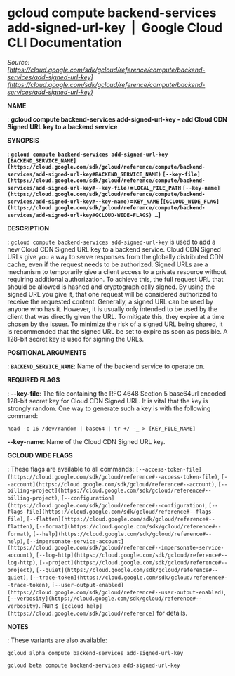 # gcloud compute backend-services add-signed-url-key  |  Google Cloud CLI Documentation

*Source: [https://cloud.google.com/sdk/gcloud/reference/compute/backend-services/add-signed-url-key](https://cloud.google.com/sdk/gcloud/reference/compute/backend-services/add-signed-url-key)*

**NAME**

: **gcloud compute backend-services add-signed-url-key - add Cloud CDN Signed URL key to a backend service**

**SYNOPSIS**

: **`gcloud compute backend-services add-signed-url-key` `[BACKEND_SERVICE_NAME](https://cloud.google.com/sdk/gcloud/reference/compute/backend-services/add-signed-url-key#BACKEND_SERVICE_NAME)` `[--key-file](https://cloud.google.com/sdk/gcloud/reference/compute/backend-services/add-signed-url-key#--key-file)`=`LOCAL_FILE_PATH` `[--key-name](https://cloud.google.com/sdk/gcloud/reference/compute/backend-services/add-signed-url-key#--key-name)`=`KEY_NAME` [`[GCLOUD_WIDE_FLAG](https://cloud.google.com/sdk/gcloud/reference/compute/backend-services/add-signed-url-key#GCLOUD-WIDE-FLAGS) …`]**

**DESCRIPTION**

: `gcloud compute backend-services add-signed-url-key` is used to add a
new Cloud CDN Signed URL key to a backend service.
Cloud CDN Signed URLs give you a way to serve responses from the globally
distributed CDN cache, even if the request needs to be authorized.
Signed URLs are a mechanism to temporarily give a client access to a private
resource without requiring additional authorization. To achieve this, the full
request URL that should be allowed is hashed and cryptographically signed. By
using the signed URL you give it, that one request will be considered authorized
to receive the requested content.
Generally, a signed URL can be used by anyone who has it. However, it is usually
only intended to be used by the client that was directly given the URL. To
mitigate this, they expire at a time chosen by the issuer. To minimize the risk
of a signed URL being shared, it is recommended that the signed URL be set to
expire as soon as possible.
A 128-bit secret key is used for signing the URLs.

**POSITIONAL ARGUMENTS**

: **`BACKEND_SERVICE_NAME`**:
Name of the backend service to operate on.

**REQUIRED FLAGS**

: **--key-file**:
The file containing the RFC 4648 Section 5 base64url encoded 128-bit secret key
for Cloud CDN Signed URL. It is vital that the key is strongly random. One way
to generate such a key is with the following command:

```
head -c 16 /dev/random | base64 | tr +/ -_ > [KEY_FILE_NAME]
```

**--key-name**:
Name of the Cloud CDN Signed URL key.

**GCLOUD WIDE FLAGS**

: These flags are available to all commands: `[--access-token-file](https://cloud.google.com/sdk/gcloud/reference#--access-token-file)`,
`[--account](https://cloud.google.com/sdk/gcloud/reference#--account)`, `[--billing-project](https://cloud.google.com/sdk/gcloud/reference#--billing-project)`,
`[--configuration](https://cloud.google.com/sdk/gcloud/reference#--configuration)`,
`[--flags-file](https://cloud.google.com/sdk/gcloud/reference#--flags-file)`,
`[--flatten](https://cloud.google.com/sdk/gcloud/reference#--flatten)`, `[--format](https://cloud.google.com/sdk/gcloud/reference#--format)`, `[--help](https://cloud.google.com/sdk/gcloud/reference#--help)`, `[--impersonate-service-account](https://cloud.google.com/sdk/gcloud/reference#--impersonate-service-account)`,
`[--log-http](https://cloud.google.com/sdk/gcloud/reference#--log-http)`,
`[--project](https://cloud.google.com/sdk/gcloud/reference#--project)`, `[--quiet](https://cloud.google.com/sdk/gcloud/reference#--quiet)`, `[--trace-token](https://cloud.google.com/sdk/gcloud/reference#--trace-token)`, `[--user-output-enabled](https://cloud.google.com/sdk/gcloud/reference#--user-output-enabled)`,
`[--verbosity](https://cloud.google.com/sdk/gcloud/reference#--verbosity)`.
Run `$ [gcloud help](https://cloud.google.com/sdk/gcloud/reference)` for details.

**NOTES**

: These variants are also available:

```
gcloud alpha compute backend-services add-signed-url-key
```

```
gcloud beta compute backend-services add-signed-url-key
```
